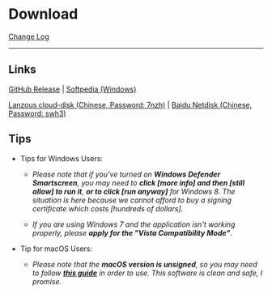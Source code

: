 # Download

[Change Log](https://github.com/RoderickQiu/wnr/releases)

----

## Links

[GitHub Release](https://github.com/RoderickQiu/wnr/releases/latest) | [Softpedia (Windows)](https://www.softpedia.com/get/Desktop-Enhancements/Clocks-Time-Management/wnr.shtml)

[Lanzous cloud-disk (Chinese, Password: 7nzh)](https://www.lanzous.com/b01n0tb4j) | [Baidu Netdisk (Chinese, Password: swh3)](https://pan.baidu.com/s/1PDpnEkf-zKQKQIhUTO0ubQ#list/path=%2F)

## Tips

- Tips for Windows Users:

  - *Please note that if you've turned on **Windows Defender Smartscreen**, you may need to **click [more info] and then [still allow] to run it**, **or to click [run anyway]** for Windows 8. The situation is here because we cannot afford to buy a signing certificate which costs [hundreds of dollars].*

  - *If you are using Windows 7 and the application isn't working properly, please **apply for the "Vista Compatibility Mode"***.

- Tip for macOS Users:

  - *Please note that the **macOS version is unsigned**, so you may need to follow [**this guide**](https://www.wikihow.com/Install-Software-from-Unsigned-Developers-on-a-Mac) in order to use. This software is clean and safe, I promise.*
